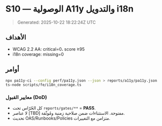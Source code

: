 # S10 — الوصولية A11y والتدويل i18n

> Generated: 2025-10-22 18:22:24Z UTC


## الأهداف
- WCAG 2.2 AA: critical=0، score ≥95
- i18n coverage: missing=0

## أوامر
```bash
npx pa11y-ci --config perf/pa11y.json --json > reports/a11y/pa11y.json
ts-node scripts/fe/i18n_coverage.ts
```

### معايير القبول (DoD)
- كل الحُرّاس تحت `reports/gates/**` = **PASS**.
- لا عناصر [TBD] مفتوحة. الاستثناءات ضمن صلاحية زمنية ومُوثّقة.
- تحديث OAS/Runbooks/Policies متزامن مع التغييرات.
